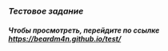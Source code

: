 ### ***Тестовое задание***
##### Чтобы просмотреть, перейдите по ссылке <https://beardm4n.github.io/test/>
